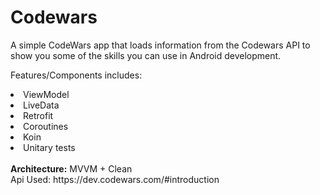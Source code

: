 # Codewars

A simple CodeWars app that loads information from the Codewars  API to show you some of the skills you can use in Android development.

Features/Components includes:

<li> ViewModel</li>
<li> LiveData</li>
<li> Retrofit</li>
<li> Coroutines</li>
<li> Koin</li>
<li> Unitary tests</li>
<br>
<B>Architecture:</B> MVVM + Clean
<br>
Api Used: https://dev.codewars.com/#introduction
<br>
